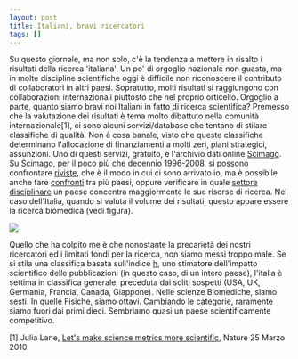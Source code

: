 ```yaml
---
layout: post
title: Italiani, bravi ricercatori
tags: []
---
```


Su questo giornale, ma non solo, c'è la tendenza a mettere in risalto i risultati della ricerca 'italiana'. Un po' di orgoglio nazionale non guasta, ma in molte discipline scientifiche oggi è difficile non riconoscere il contributo di collaboratori in altri paesi. Sopratutto, molti risultati si raggiungono con collaborazioni internazionali piuttosto che nel proprio orticello. Orgoglio a parte, quanto siamo bravi noi Italiani in fatto di ricerca scientifica?
Premesso che la valutazione dei risultati è tema molto dibattuto nella comunità internazionale[1], ci sono alcuni servizi/database che tentano di stilare classifiche di qualità. Non è cosa banale, visto che queste classifiche determinano l'allocazione di finanziamenti a molti zeri, piani strategici, assunzioni. Uno di questi servizi, gratuito, è l'archivio dati online [Scimago](http://www.scimagojr.com/). Su Scimago, per il poco più che decennio 1996-2008, si possono confrontare [riviste](http://www.scimagojr.com/journalsearch.php), che è il modo in cui ci sono arrivato io, ma è possibile anche fare [confronti](http://www.scimagojr.com/compare.php) tra più paesi, oppure verificare in quale [settore disciplinare](http://www.scimagojr.com/mapgen.php) un paese concentra maggiormente le sue risorse di ricerca. Nel caso dell'Italia, quando si valuta il volume dei risultati, questo appare essere la ricerca biomedica (vedi figura).

![](http://www.galileonet.it/postdoc/images/37t.jpg)

Quello che ha colpito me è che nonostante la precarietà dei nostri ricercatori ed i limitati fondi per la ricerca, non siamo messi troppo male. Se si stila una classifica basata sull'indice [h](http://www.galileonet.it/postdoc/article/9/come-potete-giudicare), uno stimatore dell'impatto scientifico delle pubblicazioni (in questo caso, di un intero paese), l'italia è settima in classifica generale, preceduta dai soliti sospetti (USA, UK, Germania, Francia, Canada, Giappone). Nelle scienze Biomediche, siamo sesti. In quelle Fisiche, siamo ottavi. Cambiando le categorie, raramente siamo fuori dai primi dieci. Sembriamo quasi un paese scientificamente competitivo.

[1] Julia Lane, [Let's make science metrics more scientific](http://dx.doi.org/10.1038/464488a), Nature 25 Marzo 2010.
